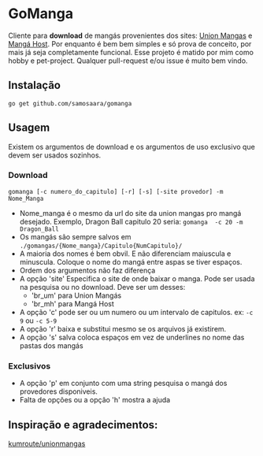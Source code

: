 # GoManga
Cliente para **download** de mangás provenientes dos sites: [Union Mangas](http://unionmangas.net) e [Mangá Host](http://mangahost.net/). Por enquanto é bem bem simples e só prova de conceito, por mais já seja completamente funcional. Esse projeto é matido por mim como hobby e pet-project. Qualquer pull-request e/ou issue é  muito bem vindo.

## Instalação
```
go get github.com/samosaara/gomanga
```

## Usagem
Existem os argumentos de download e os argumentos de uso exclusivo que devem ser usados sozinhos.

### Download
``` 
gomanga [-c numero_do_capitulo] [-r] [-s] [-site provedor] -m Nome_Manga
```
- Nome_manga é o mesmo da url do site da union mangas pro mangá desejado. Exemplo, Dragon Ball capitulo 20 seria: `gomanga  -c 20 -m Dragon_Ball`
- Os mangás são sempre salvos em `./gomangas/{Nome_manga}/Capitulo{NumCapitulo}/`
- A maioria dos nomes é bem obvil. E não diferenciam maiuscula e minuscula. Coloque o nome do mangá entre aspas se tiver espaços.
- Ordem dos argumentos não faz diferença
- A opção 'site' Especifica o site de onde baixar o manga. Pode ser usada na pesquisa ou no download. Deve ser um desses:
  - 'br_um' para Union Mangás
  - 'br_mh' para Mangá Host
- A opção 'c' pode ser ou um numero ou um intervalo de capitulos. ex: `-c 9` ou `-c 5-9`
- A opção 'r' baixa e substitui mesmo se os arquivos já existirem.
- A opção 's' salva coloca espaços em vez de underlines no nome das pastas dos mangás

### Exclusivos
- A opção 'p' em conjunto com uma string pesquisa o mangá dos provedores disponiveis.
- Falta de opções ou a opção 'h' mostra a ajuda

## Inspiração e agradecimentos:
[kumroute/unionmangas](https://github.com/kumroute/unionmangas)
